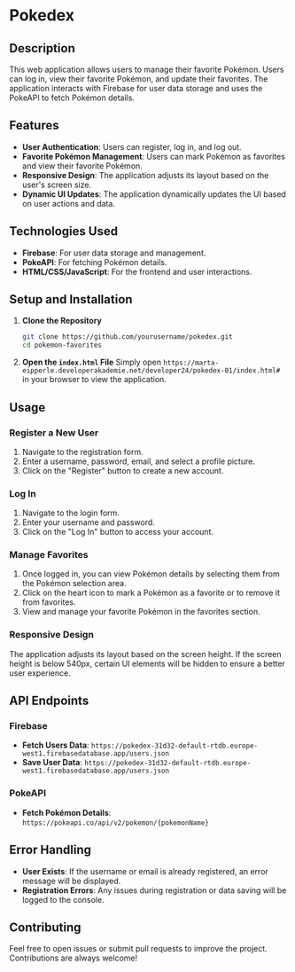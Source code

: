 # Pokedex

## Description

This web application allows users to manage their favorite Pokémon. Users can log in, view their favorite Pokémon, and update their favorites. The application interacts with Firebase for user data storage and uses the PokeAPI to fetch Pokémon details.

## Features

- **User Authentication**: Users can register, log in, and log out.
- **Favorite Pokémon Management**: Users can mark Pokémon as favorites and view their favorite Pokémon.
- **Responsive Design**: The application adjusts its layout based on the user's screen size.
- **Dynamic UI Updates**: The application dynamically updates the UI based on user actions and data.

## Technologies Used

- **Firebase**: For user data storage and management.
- **PokeAPI**: For fetching Pokémon details.
- **HTML/CSS/JavaScript**: For the frontend and user interactions.

## Setup and Installation

1. **Clone the Repository**
    ```bash
    git clone https://github.com/yourusername/pokedex.git
    cd pokemon-favorites
    ```

2. **Open the `index.html` File**
    Simply open `https://marta-eipperle.developerakademie.net/developer24/pokedex-01/index.html#` in your browser to view the application.

## Usage

### Register a New User

1. Navigate to the registration form.
2. Enter a username, password, email, and select a profile picture.
3. Click on the "Register" button to create a new account.

### Log In

1. Navigate to the login form.
2. Enter your username and password.
3. Click on the "Log In" button to access your account.

### Manage Favorites

1. Once logged in, you can view Pokémon details by selecting them from the Pokémon selection area.
2. Click on the heart icon to mark a Pokémon as a favorite or to remove it from favorites.
3. View and manage your favorite Pokémon in the favorites section.

### Responsive Design

The application adjusts its layout based on the screen height. If the screen height is below 540px, certain UI elements will be hidden to ensure a better user experience.

## API Endpoints

### Firebase

- **Fetch Users Data**: `https://pokedex-31d32-default-rtdb.europe-west1.firebasedatabase.app/users.json`
- **Save User Data**: `https://pokedex-31d32-default-rtdb.europe-west1.firebasedatabase.app/users.json`

### PokeAPI

- **Fetch Pokémon Details**: `https://pokeapi.co/api/v2/pokemon/{pokemonName}`

## Error Handling

- **User Exists**: If the username or email is already registered, an error message will be displayed.
- **Registration Errors**: Any issues during registration or data saving will be logged to the console.

## Contributing

Feel free to open issues or submit pull requests to improve the project. Contributions are always welcome!
